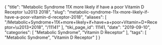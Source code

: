 {
    "title": "Metabolic Syndrome 11X more likely if have a poor Vitamin D Receptor \u2013 2018",
    "slug": "metabolic-syndrome-11x-more-likely-if-have-a-poor-vitamin-d-receptor-2018",
    "aliases": [
        "/Metabolic+Syndrome+11X+more+likely+if+have+a+poor+Vitamin+D+Receptor+\u2013+2018",
        "/11141"
    ],
    "tiki_page_id": 11141,
    "date": "2019-09-10",
    "categories": [
        "Metabolic Syndrome",
        "Vitamin D Receptor"
    ],
    "tags": [
        "Metabolic Syndrome",
        "Vitamin D Receptor"
    ]
}